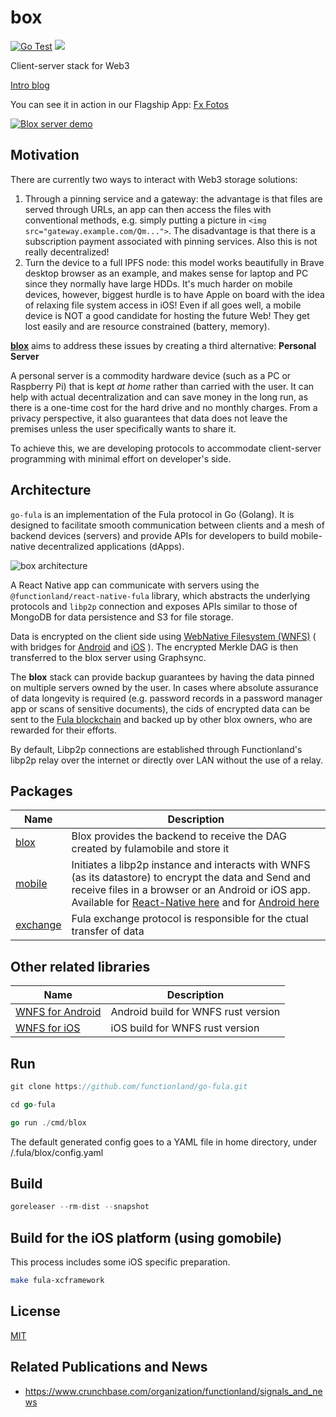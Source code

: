 # box

[![Go Test](https://github.com/functionland/go-fula/actions/workflows/go-test.yml/badge.svg)](https://github.com/functionland/go-fula/actions/workflows/go-test.yml) [![](https://jitpack.io/v/functionland/fula-build-aar.svg)](https://jitpack.io/#functionland/fula-build-aar)


Client-server stack for Web3

[Intro blog](https://dev.to/fx/google-photos-open-source-alternative-with-react-native-80c#ending-big-techs-reign-by-building-opensource-p2p-apps)

You can see it in action in our Flagship App: [Fx Fotos](https://github.com/functionland/fx-fotos)

[![Blox server demo](https://gateway.pinata.cloud/ipfs/QmVd3eioLfp19hG1GnfgceBsbK16i39vsQ9Lxq35aAjxnY)](https://gateway.pinata.cloud/ipfs/QmWUjQczA5jHC3ibLq4y7CizVrebr1DTFRaTdJgFyxR5Nh)

## Motivation

There are currently two ways to interact with Web3 storage solutions:

1. Through a pinning service and a gateway: the advantage is that files are served through URLs, an app can then access the files with conventional methods, e.g. simply putting a picture in `<img src="gateway.example.com/Qm...">`. The disadvantage is that there is a subscription payment associated with pinning services. Also this is not really decentralized!
2. Turn the device to a full IPFS node: this model works beautifully in Brave desktop browser as an example, and makes sense for laptop and PC since they normally have large HDDs. It's much harder on mobile devices, however, biggest hurdle is to have Apple on board with the idea of relaxing file system access in iOS! Even if all goes well, a mobile device is NOT a good candidate for hosting the future Web! They get lost easily and are resource constrained (battery, memory).

[**blox**](https://github.com/functionland/BLOX) aims to address these issues by creating a third alternative: **Personal Server**

A personal server is a commodity hardware device (such as a PC or Raspberry Pi) that is kept *at home* rather than carried with the user. It can help with actual decentralization and can save money in the long run, as there is a one-time cost for the hard drive and no monthly charges. From a privacy perspective, it also guarantees that data does not leave the premises unless the user specifically wants to share it.

To achieve this, we are developing protocols to accommodate client-server programming with minimal effort on developer's side.

## Architecture

`go-fula` is an implementation of the Fula protocol in Go (Golang). It is designed to facilitate smooth communication between clients and a mesh of backend devices (servers) and provide APIs for developers to build mobile-native decentralized applications (dApps).

![box architecture](https://gateway.pinata.cloud/ipfs/QmNkoQfCKAzQetJKWfNtLioJf6FCxzqjoDT2KshDZfsJd3)

A React Native app can communicate with servers using the `@functionland/react-native-fula` library, which abstracts the underlying protocols and `libp2p` connection and exposes APIs similar to those of MongoDB for data persistence and S3 for file storage.

Data is encrypted on the client side using [WebNative Filesystem (WNFS)](https://github.com/wnfs-wg/rs-wnfs) ( with bridges for [Android](https://github.com/functionland/wnfs-android) and [iOS](https://github.com/functionland/wnfs-ios) ). The encrypted Merkle DAG is then transferred to the blox server using Graphsync.

The **blox** stack can provide backup guarantees by having the data pinned on multiple servers owned by the user. In cases where absolute assurance of data longevity is required (e.g. password records in a password manager app or scans of sensitive documents), the cids of encrypted data can be sent to the [Fula blockchain](https://github.com/functionland/sugarfunge-node) and backed up by other blox owners, who are rewarded for their efforts.

By default, Libp2p connections are established through Functionland's libp2p relay over the internet or directly over LAN without the use of a relay.

## Packages

| Name | Description |
| --- | --- |
| [blox](blox) | Blox provides the backend to receive the DAG created by fulamobile and store it |
| [mobile](mobile) | Initiates a libp2p instance and interacts with WNFS (as its datastore) to encrypt the data and Send and receive files in a browser or an Android or iOS app. Available for [React-Native here](https://github.com/functionland/react-native-fula) and for [Android here](https://github.com/functionland/fula-build-aar) |
| [exchange](exchange) | Fula exchange protocol is responsible for the ctual transfer of data |

## Other related libraries

| Name | Description |
| --- | --- |
| [WNFS for Android](https://github.com/functionland/wnfs-android) | Android build for WNFS rust version |
| [WNFS for iOS](https://github.com/functionland/wnfs-ios) | iOS build for WNFS rust version |

## Run

```go
git clone https://github.com/functionland/go-fula.git

cd go-fula

go run ./cmd/blox
```

The default generated config goes to a YAML file in home directory, under /.fula/blox/config.yaml

## Build

```go
goreleaser --rm-dist --snapshot
```

## Build for the iOS platform (using gomobile)
This process includes some iOS specific preparation.
```sh
make fula-xcframework
```


## License

[MIT](LICENSE)

## Related Publications and News

- https://www.crunchbase.com/organization/functionland/signals_and_news
